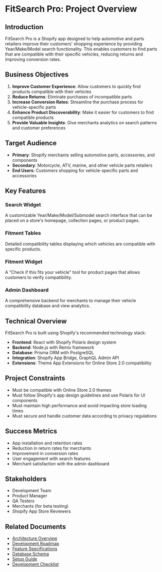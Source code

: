# FitSearch Pro: Project Overview

## Introduction

FitSearch Pro is a Shopify app designed to help automotive and parts retailers improve their customers' shopping experience by providing Year/Make/Model search functionality. This enables customers to find parts that are compatible with their specific vehicles, reducing returns and improving conversion rates.

## Business Objectives

1. **Improve Customer Experience**: Allow customers to quickly find products compatible with their vehicles
2. **Reduce Returns**: Eliminate purchases of incompatible parts
3. **Increase Conversion Rates**: Streamline the purchase process for vehicle-specific parts
4. **Enhance Product Discoverability**: Make it easier for customers to find compatible products
5. **Provide Valuable Insights**: Give merchants analytics on search patterns and customer preferences

## Target Audience

- **Primary**: Shopify merchants selling automotive parts, accessories, and components
- **Secondary**: Motorcycle, ATV, marine, and other vehicle parts retailers
- **End Users**: Customers shopping for vehicle-specific parts and accessories

## Key Features

### Search Widget
A customizable Year/Make/Model/Submodel search interface that can be placed on a store's homepage, collection pages, or product pages.

### Fitment Tables
Detailed compatibility tables displaying which vehicles are compatible with specific products.

### Fitment Widget
A "Check if this fits your vehicle" tool for product pages that allows customers to verify compatibility.

### Admin Dashboard
A comprehensive backend for merchants to manage their vehicle compatibility database and view analytics.

## Technical Overview

FitSearch Pro is built using Shopify's recommended technology stack:

- **Frontend**: React with Shopify Polaris design system
- **Backend**: Node.js with Remix framework
- **Database**: Prisma ORM with PostgreSQL 
- **Integration**: Shopify App Bridge, GraphQL Admin API
- **Extensions**: Theme App Extensions for Online Store 2.0 compatibility

## Project Constraints

- Must be compatible with Online Store 2.0 themes
- Must follow Shopify's app design guidelines and use Polaris for UI components
- Must maintain high performance and avoid impacting store loading times
- Must secure and handle customer data according to privacy regulations

## Success Metrics

- App installation and retention rates
- Reduction in return rates for merchants
- Improvement in conversion rates
- User engagement with search features
- Merchant satisfaction with the admin dashboard

## Stakeholders

- Development Team
- Product Manager
- QA Testers
- Merchants (for beta testing)
- Shopify App Store Reviewers

## Related Documents

- [Architecture Overview](./ARCHITECTURE.md)
- [Development Roadmap](./ROADMAP.md) 
- [Feature Specifications](./FEATURE_SPECS.md)
- [Database Schema](./DATABASE_SCHEMA.md)
- [Setup Guide](./SETUP_GUIDE.md)
- [Development Checklist](./DEVELOPMENT_CHECKLIST.md) 